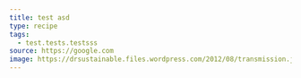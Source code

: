 ```yaml
---
title: test asd
type: recipe
tags:
  - test.tests.testsss
source: https://google.com
image: https://drsustainable.files.wordpress.com/2012/08/transmission.jpg
---
```

